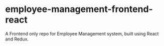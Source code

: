 # employee-management-frontend-react
A Frontend only repo for Employee Management system, built using React and Redux. 

